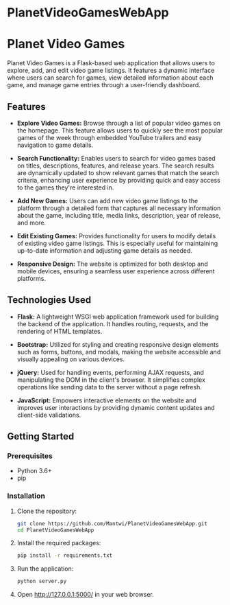 # PlanetVideoGamesWebApp
# Planet Video Games

Planet Video Games is a Flask-based web application that allows users to explore, add, and edit video game listings. It features a dynamic interface where users can search for games, view detailed information about each game, and manage game entries through a user-friendly dashboard.

## Features

- **Explore Video Games:** Browse through a list of popular video games on the homepage. This feature allows users to quickly see the most popular games of the week through embedded YouTube trailers and easy navigation to game details.

- **Search Functionality:** Enables users to search for video games based on titles, descriptions, features, and release years. The search results are dynamically updated to show relevant games that match the search criteria, enhancing user experience by providing quick and easy access to the games they're interested in.

- **Add New Games:** Users can add new video game listings to the platform through a detailed form that captures all necessary information about the game, including title, media links, description, year of release, and more.

- **Edit Existing Games:** Provides functionality for users to modify details of existing video game listings. This is especially useful for maintaining up-to-date information and adjusting game details as needed.

- **Responsive Design:** The website is optimized for both desktop and mobile devices, ensuring a seamless user experience across different platforms.

## Technologies Used

- **Flask:** A lightweight WSGI web application framework used for building the backend of the application. It handles routing, requests, and the rendering of HTML templates.

- **Bootstrap:** Utilized for styling and creating responsive design elements such as forms, buttons, and modals, making the website accessible and visually appealing on various devices.

- **jQuery:** Used for handling events, performing AJAX requests, and manipulating the DOM in the client's browser. It simplifies complex operations like sending data to the server without a page refresh.

- **JavaScript:** Empowers interactive elements on the website and improves user interactions by providing dynamic content updates and client-side validations.

## Getting Started

### Prerequisites

- Python 3.6+
- pip

### Installation

1. Clone the repository:
   ```bash
   git clone https://github.com/Mantwi/PlanetVideoGamesWebApp.git
   cd PlanetVideoGamesWebApp
2. Install the required packages:
   ```bash
   pip install -r requirements.txt
4. Run the application:
   ```bash
   python server.py
6. Open http://127.0.0.1:5000/ in your web browser.
